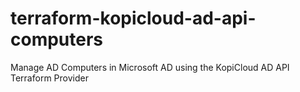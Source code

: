 # terraform-kopicloud-ad-api-computers
Manage AD Computers in Microsoft AD using the KopiCloud AD API Terraform Provider

